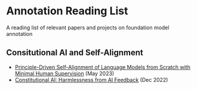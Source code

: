 # Annotation Reading List
A reading list of relevant papers and projects on foundation model annotation

## Consitutional AI and Self-Alignment
- [Principle-Driven Self-Alignment of Language Models from Scratch with Minimal Human Supervision](https://arxiv.org/abs/2305.03047) (May 2023)
- [Constitutional AI: Harmlessness from AI Feedback]([https://arxiv.org/pdf/2212.08073](https://arxiv.org/abs/2212.08073)) (Dec 2022)
